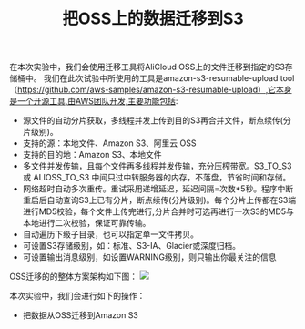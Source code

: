 ﻿---
title: "把OSS上的数据迁移到S3"
chapter: false
weight: 70
---

在本次实验中，我们会使用迁移工具将AliCloud OSS上的文件迁移到指定的S3存储桶中。
我们在此次试验中所使用的工具是amazon-s3-resumable-upload tool（https://github.com/aws-samples/amazon-s3-resumable-upload）,它本身是一个开源工具,由AWS团队开发,主要功能包括:

* 源文件的自动分片获取，多线程并发上传到目的S3再合并文件，断点续传(分片级别)。
* 支持的源：本地文件、Amazon S3、阿里云 OSS
* 支持的目的地：Amazon S3、本地文件
* 多文件并发传输，且每个文件再多线程并发传输，充分压榨带宽。S3_TO_S3 或 ALIOSS_TO_S3 中间只过中转服务器的内存，不落盘，节省时间和存储。
* 网络超时自动多次重传。重试采用递增延迟，延迟间隔=次数\*5秒。程序中断重启后自动查询S3上已有分片，断点续传(分片级别)。每个分片上传都在S3端进行MD5校验，每个文件上传完进行,分片合并时可选再进行一次S3的MD5与本地进行二次校验，保证可靠传输。
* 自动遍历下级子目录，也可以指定单一文件拷贝。
* 可设置S3存储级别，如：标准、S3-IA、Glacier或深度归档。
* 可设置输出消息级别，如设置WARNING级别，则只输出你最关注的信息

OSS迁移的的整体方案架构如下图：
![](/images/ObjectStorageMigration/arc1.png)

本次实验中，我们会进行如下的操作：

* 把数据从OSS迁移到Amazon S3

